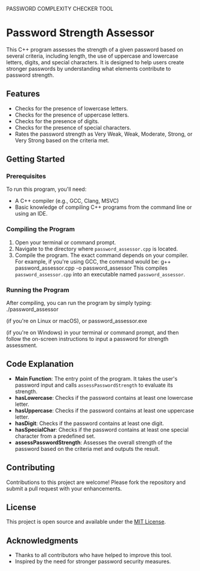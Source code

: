PASSWORD COMPLEXITY CHECKER TOOL

# Password Strength Assessor

This C++ program assesses the strength of a given password based on several criteria, including length, the use of uppercase and lowercase letters, digits, and special characters. It is designed to help users create stronger passwords by understanding what elements contribute to password strength.

## Features

- Checks for the presence of lowercase letters.
- Checks for the presence of uppercase letters.
- Checks for the presence of digits.
- Checks for the presence of special characters.
- Rates the password strength as Very Weak, Weak, Moderate, Strong, or Very Strong based on the criteria met.

## Getting Started

### Prerequisites

To run this program, you'll need:

- A C++ compiler (e.g., GCC, Clang, MSVC)
- Basic knowledge of compiling C++ programs from the command line or using an IDE.

### Compiling the Program

1. Open your terminal or command prompt.
2. Navigate to the directory where `password_assessor.cpp` is located.
3. Compile the program. The exact command depends on your compiler. For example, if you're using GCC, the command would be:
   g++ password_assessor.cpp -o password_assessor
This compiles `password_assessor.cpp` into an executable named `password_assessor`.

### Running the Program

After compiling, you can run the program by simply typing:
./password_assessor

(if you're on Linux or macOS), or
password_assessor.exe

(if you're on Windows) in your terminal or command prompt, and then follow the on-screen instructions to input a password for strength assessment.

## Code Explanation

- **Main Function**: The entry point of the program. It takes the user's password input and calls `assessPasswordStrength` to evaluate its strength.
- **hasLowercase**: Checks if the password contains at least one lowercase letter.
- **hasUppercase**: Checks if the password contains at least one uppercase letter.
- **hasDigit**: Checks if the password contains at least one digit.
- **hasSpecialChar**: Checks if the password contains at least one special character from a predefined set.
- **assessPasswordStrength**: Assesses the overall strength of the password based on the criteria met and outputs the result.

## Contributing

Contributions to this project are welcome! Please fork the repository and submit a pull request with your enhancements.

## License

This project is open source and available under the [MIT License](LICENSE.md).

## Acknowledgments

- Thanks to all contributors who have helped to improve this tool.
- Inspired by the need for stronger password security measures.




